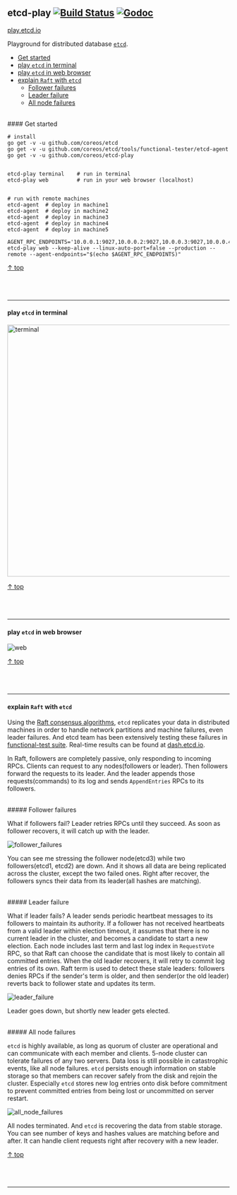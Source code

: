 ## etcd-play [![Build Status](https://img.shields.io/travis/coreos/etcd-play.svg?style=flat-square)](https://travis-ci.org/coreos/etcd-play) [![Godoc](http://img.shields.io/badge/go-documentation-blue.svg?style=flat-square)](https://godoc.org/github.com/coreos/etcd-play)

<a href="http://play.etcd.io" target="_blank">play.etcd.io</a>

Playground for distributed database [`etcd`](https://github.com/coreos/etcd).

- [Get started](#get-started)
- [play `etcd` in terminal](#play-etcd-in-terminal)
- [play `etcd` in web browser](#play-etcd-in-web-browser)
- [explain `Raft` with `etcd`](#explain-raft-with-etcd)
	- [Follower failures](#follower-failures)
	- [Leader failure](#leader-failure)
	- [All node failures](#all-node-failures)

<br>
#### Get started

```
# install
go get -v -u github.com/coreos/etcd
go get -v -u github.com/coreos/etcd/tools/functional-tester/etcd-agent
go get -v -u github.com/coreos/etcd-play


etcd-play terminal    # run in terminal
etcd-play web         # run in your web browser (localhost)


# run with remote machines
etcd-agent  # deploy in machine1
etcd-agent  # deploy in machine2
etcd-agent  # deploy in machine3
etcd-agent  # deploy in machine4
etcd-agent  # deploy in machine5

AGENT_RPC_ENDPOINTS='10.0.0.1:9027,10.0.0.2:9027,10.0.0.3:9027,10.0.0.4:9027,10.0.0.5:9027'
etcd-play web --keep-alive --linux-auto-port=false --production --remote --agent-endpoints="$(echo $AGENT_RPC_ENDPOINTS)" 
```

[↑ top](#etcd-play--)
<br><br><br><br><hr>


#### play `etcd` in terminal

<img src="https://storage.googleapis.com/play-etcd/terminal.png" alt="terminal" width="570"/>

[↑ top](#etcd-play--)
<br><br><br><br><hr>


#### play `etcd` in web browser

<img src="https://storage.googleapis.com/play-etcd/web_20160227201500.gif" alt="web"/>

[↑ top](#etcd-play--)
<br><br><br><br><hr>


#### explain `Raft` with `etcd`

Using the [Raft consensus algorithms](https://raft.github.io), `etcd`
replicates your data in distributed machines in order to handle network
partitions and machine failures, even leader failures. And etcd team
has been extensively testing these failures in
[functional-test suite](https://github.com/coreos/etcd/tree/master/tools/functional-tester).
Real-time results can be found at [dash.etcd.io](http://dash.etcd.io).

In Raft, followers are completely passive, only responding to incoming
RPCs. Clients can request to any nodes(followers or leader). Then followers
forward the requests to its leader. And the leader appends those
requests(commands) to its log and sends `AppendEntries` RPCs to its followers.

<br>
##### Follower failures

What if followers fail? Leader retries RPCs until they succeed. As soon as
follower recovers, it will catch up with the leader.

<img src="https://storage.googleapis.com/play-etcd/follower_failures_20160225133000.gif" alt="follower_failures"/>

You can see me stressing the follower node(etcd3) while two
followers(etcd1, etcd2) are down. And it shows all data are being replicated
across the cluster, except the two failed ones. Right after recover, the
followers syncs their data from its leader(all hashes are matching).

<br>
##### Leader failure

What if leader fails? A leader sends periodic heartbeat messages to its followers
to maintain its authority. If a follower has not received heartbeats from a
valid leader within election timeout, it assumes that there is no current
leader in the cluster, and becomes a candidate to start a new election. Each
node includes last term and last log index in `RequestVote` RPC, so that
Raft can choose the candidate that is most likely to contain all committed
entries. When the old leader recovers, it will retry to commit log entries of
its own. Raft term is used to detect these stale leaders: followers denies RPCs
if the sender's term is older, and then sender(or the old leader) reverts back
to follower state and updates its term.

<img src="https://storage.googleapis.com/play-etcd/leader_failure_20160225133000.gif" alt="leader_failure"/>

Leader goes down, but shortly new leader gets elected.

<br>
##### All node failures

`etcd` is highly available, as long as quorum of cluster are operational and can
communicate with each member and clients. 5-node cluster can tolerate failures of
any two servers. Data loss is still possible in catastrophic events, like all node
failures. `etcd` persists enough information on stable storage so that members can
recover safely from the disk and rejoin the cluster. Especially `etcd` stores new
log entries onto disk before commitment to prevent committed entries from being lost
or uncommitted on server restart.

<img src="https://storage.googleapis.com/play-etcd/all_node_failures_20160225133000.gif" alt="all_node_failures"/>

All nodes terminated. And `etcd` is recovering the data from stable storage.
You can see number of keys and hashes values are matching before and after.
It can handle client requests right after recovery with a new leader.

[↑ top](#etcd-play--)
<br><br><br><br><hr>
